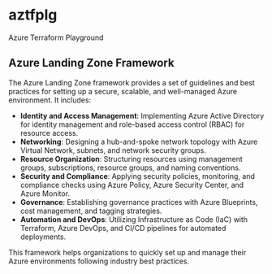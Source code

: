 # aztfplg
Azure Terraform Playground


## Azure Landing Zone Framework

The Azure Landing Zone framework provides a set of guidelines and best practices for setting up a secure, scalable, and well-managed Azure environment. It includes:

- **Identity and Access Management**: Implementing Azure Active Directory for identity management and role-based access control (RBAC) for resource access.
- **Networking**: Designing a hub-and-spoke network topology with Azure Virtual Network, subnets, and network security groups.
- **Resource Organization**: Structuring resources using management groups, subscriptions, resource groups, and naming conventions.
- **Security and Compliance**: Applying security policies, monitoring, and compliance checks using Azure Policy, Azure Security Center, and Azure Monitor.
- **Governance**: Establishing governance practices with Azure Blueprints, cost management, and tagging strategies.
- **Automation and DevOps**: Utilizing Infrastructure as Code (IaC) with Terraform, Azure DevOps, and CI/CD pipelines for automated deployments.

This framework helps organizations to quickly set up and manage their Azure environments following industry best practices.
